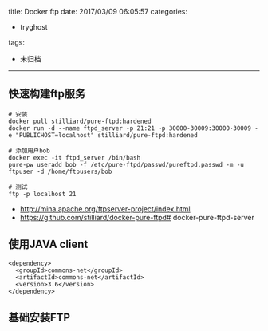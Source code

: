 title: Docker ftp
date: 2017/03/09 06:05:57
categories:
 - tryghost

tags:
 - 未归档 



---

## 快速构建ftp服务

```language-bash
# 安装
docker pull stilliard/pure-ftpd:hardened
docker run -d --name ftpd_server -p 21:21 -p 30000-30009:30000-30009 -e "PUBLICHOST=localhost" stilliard/pure-ftpd:hardened

# 添加用户bob
docker exec -it ftpd_server /bin/bash
pure-pw useradd bob -f /etc/pure-ftpd/passwd/pureftpd.passwd -m -u ftpuser -d /home/ftpusers/bob

# 测试
ftp -p localhost 21
```


* http://mina.apache.org/ftpserver-project/index.html
* https://github.com/stilliard/docker-pure-ftpd# docker-pure-ftpd-server

## 使用JAVA client
```language-xml
<dependency>
  <groupId>commons-net</groupId>
  <artifactId>commons-net</artifactId>
  <version>3.6</version>
</dependency>
```

## 基础安装FTP




